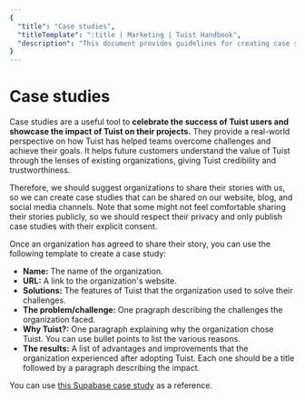 ```yaml
---
{
  "title": "Case studies",
  "titleTemplate": ":title | Marketing | Tuist Handbook",
  "description": "This document provides guidelines for creating case studies that showcase the impact of Tuist on organizations' projects."
}
---
```

# Case studies

Case studies are a useful tool to **celebrate the success of Tuist users and showcase the impact of Tuist on their projects.** They provide a real-world perspective on how Tuist has helped teams overcome challenges and achieve their goals.
It helps future customers understand the value of Tuist through the lenses of existing organizations, giving Tuist credibility and trustworthiness.

Therefore, we should suggest organizations to share their stories with us, so we can create case studies that can be shared on our website, blog, and social media channels. Note that some might not feel comfortable sharing their stories publicly, so we should respect their privacy and only publish case studies with their explicit consent.

Once an organization has agreed to share their story, you can use the following template to create a case study:

- **Name:** The name of the organization.
- **URL:** A link to the organization's website.
- **Solutions:** The features of Tuist that the organization used to solve their challenges.
- **The problem/challenge:** One pragraph describing the challenges the organization faced.
- **Why Tuist?:** One paragraph explaining why the organization chose Tuist. You can use bullet points to list the various reasons.
- **The results:** A list of advantages and improvements that the organization experienced after adopting Tuist. Each one should be a title followed by a paragraph describing the impact.

You can use [this Supabase case study](https://supabase.com/customers/voypost) as a reference.